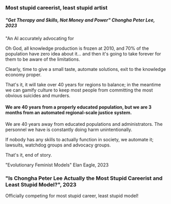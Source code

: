 ### Most stupid careerist, least stupid artist


##### "Get Therapy and Skills, Not Money and Power" Chongha Peter Lee, 2023





"An AI accurately advocating for 







Oh God, all knowledge production is frozen at 2010, and 70% of the population have zero idea about it... and then it's going to take forever for them to be aware of the limitations.

Clearly, time to give a small taste, automate solutions, exit to the knowledge economy proper.

That's it, it will take over 40 years for regions to balance; in the meantime we can gamify culture to keep most people from committing the most obvious suicides and murders.







#### We are 40 years from a properly educated population, but we are 3 months from an automated regional-scale justice system.









We are 40 years away from educated populations and administrators. The personnel we have is constantly doing harm unintentionally.

If nobody has any skills to actually function in society, we automate it; lawsuits, watchdog groups and advocacy groups.

That's it, end of story.





















"Evolutionary Feminist Models" Elan Eagle, 2023






### "Is Chongha Peter Lee Actually the Most Stupid Careerist and Least Stupid Model?", 2023

Officially competing for most stupid career, least stupid model!



























